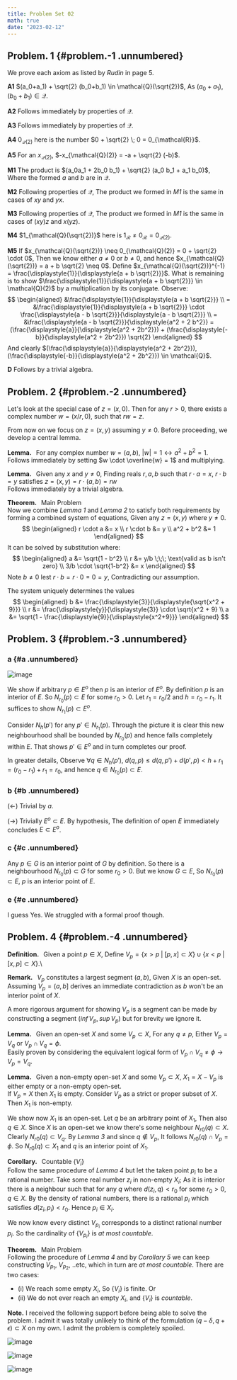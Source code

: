 ```yaml
---
title: Problem Set 02
math: true
date: "2023-02-12"
---
```


## Problem. 1 {#problem.-1 .unnumbered}

We prove each axiom as listed by *Rudin* in page 5.

**A1** $(a_0+a_1) + \sqrt{2} (b_0+b_1) \in \mathcal{Q}(\sqrt{2})$, As $(a_0+a_1), (b_0+b_1) \in \mathcal{Q}$.

**A2** Follows immediately by properties of $\mathcal{Q}$.

**A3** Follows immediately by properties of $\mathcal{Q}$.

**A4** $0_{\mathcal{Q}(2)}$ here is the number $0 + \sqrt{2} \; 0 = 0_{\mathcal{R}}$.

**A5** For an $x_{\mathcal{Q}(2)}$, $-x_{\mathcal{Q}(2)} = -a + \sqrt{2} (-b)$.

**M1** The product is $(a_0a_1 + 2b_0 b_1) + \sqrt{2} (a_0 b_1 + a_1 b_0)$, Where the formed $a$ and $b$ are in $\mathcal{Q}$.

**M2** Following properties of $\mathcal{Q}$, The product we formed in *M1* is the same in cases of $xy$ and $yx$.

**M3** Following properties of $\mathcal{Q}$, The product we formed in *M1* is the same in cases of $(xy)z$ and $x(yz)$.

**M4** $1_{\mathcal{Q}(\sqrt{2})}$ here is $1_{\mathcal{R}} \neq 0_{\mathcal{R}} = 0_{\mathcal{Q}(2)}$.

**M5** If $x_{\mathcal{Q}(\sqrt{2})} \neq 0_{\mathcal{Q}(2)} = 0 + \sqrt{2} \cdot 0$, Then we know either $a \neq 0$ or $b \neq 0$, and hence $x_{\mathcal{Q}(\sqrt{2})} = a + b \sqrt{2} \neq 0$. Define $x_{\mathcal{Q}(\sqrt{2})}^{-1} = \frac{\displaystyle{1}}{\displaystyle{a + b \sqrt{2}}}$. What is remaining is to show $\frac{\displaystyle{1}}{\displaystyle{a + b \sqrt{2}}} \in \mathcal{Q}(2)$ by a multiplication by its conjugate. Observe:
$$
\begin{aligned}
  &\frac{\displaystyle{1}}{\displaystyle{a + b \sqrt{2}}} \\
  = &\frac{\displaystyle{1}}{\displaystyle{a + b \sqrt{2}}} \cdot \frac{\displaystyle{a - b \sqrt{2}}}{\displaystyle{a - b \sqrt{2}}} \\
  = &\frac{\displaystyle{a - b \sqrt{2}}}{\displaystyle{a^2 + 2 b^2}} = (\frac{\displaystyle{a}}{\displaystyle{a^2 + 2b^2}}) + (\frac{\displaystyle{-b}}{\displaystyle{a^2 + 2b^2}}) \sqrt{2}
\end{aligned}
$$
And clearly
$(\frac{\displaystyle{a}}{\displaystyle{a^2 + 2b^2}}), (\frac{\displaystyle{-b}}{\displaystyle{a^2 + 2b^2}}) \in \mathcal{Q}$.

**D** Follows by a trivial algebra.

## Problem. 2 {#problem.-2 .unnumbered}

Let's look at the special case of $z = (x, 0)$. Then for any $r > 0$, there exists a complex number $w = (x/r, 0)$, such that $rw = z$.

From now on we focus on $z = (x, y)$ assuming $y \neq 0$. Before proceeding, we develop a central lemma.

**Lemma.**   For any complex number $w = (a, b)$, $|w| = 1 \leftrightarrow a^2 + b^2 = 1$.\
Follows immediately by setting $w \cdot \overline{w} = 1$ and multiplying.

**Lemma.**   Given any $x$ and $y \neq 0$, Finding reals $r, a, b$ such that $r \cdot a = x$, $r \cdot b = y$ satisfies $z = (x, y) = r \cdot (a, b) = rw$\
Follows immediately by a trivial algebra.

**Theorem.**   Main Problem\
Now we combine *Lemma 1* and *Lemma 2* to satisfy both requirements by forming a combined system of equations, Given any $z = (x, y)$ where $y \neq 0$.
$$
\begin{aligned}
  r \cdot a &= x \\
  r \cdot b &= y \\
  a^2 + b^2 &= 1
\end{aligned}
$$
It can be solved by substitution where:
$$
\begin{aligned}
  a &= \sqrt{1 - b^2} \\
  r &= y/b \;\;\; \text{valid as b isn't zero} \\
  3/b \cdot \sqrt{1-b^2} &= x
\end{aligned}
$$
Note $b \neq 0$ lest $r \cdot b = r \cdot 0 = 0 = y$, Contradicting our assumption.

The system uniquely determines the values
$$
\begin{aligned}
  b &= \frac{\displaystyle{3}}{\displaystyle{\sqrt{x^2 + 9}}} \\
  r &= \frac{\displaystyle{y}}{\displaystyle{3}} \cdot \sqrt{x^2 + 9} \\
  a &= \sqrt{1 - \frac{\displaystyle{9}}{\displaystyle{x^2+9}}}
\end{aligned}
$$

## Problem. 3 {#problem.-3 .unnumbered}

### a {#a .unnumbered}

![image](3-a.jpg)

We show if arbitrary $p \in E^o$ then $p$ is an interior of $E^o$. By definition $p$ is an interior of $E$. So $N_{r_0}(p) \subset E$ for some $r_0 > 0$. Let $r_1 = r_0/2$ and $h = r_0 - r_1$. It suffices to show $N_{r_1}(p) \subset E^o$.

Consider $N_h(p')$ for any $p' \in N_{r_1}(p)$. Through the picture it is clear this new neighbourhood shall be bounded by $N_{r_0}(p)$ and hence falls completely within $E$. That shows $p' \in E^o$ and in turn completes our proof.

In greater details, Observe $\forall q \in N_h(p')$, $d(q, p) \leq d(q, p') + d(p', p) < h + r_1 = (r_0 - r_1) + r_1 = r_0$, and hence $q \in N_{r_0}(p) \subset E$.

### b {#b .unnumbered}

$(\leftarrow)$ Trivial by *a*.

$(\rightarrow)$ Trivially $E^o \subset E$. By hypothesis, The definition of open $E$ immediately concludes $E \subset E^o$.

### c {#c .unnumbered}

Any $p \in G$ is an interior point of $G$ by definition. So there is a neighbourhood $N_{r_0}(p) \subset G$ for some $r_0 > 0$. But we know $G \subset E$, So $N_{r_0}(p) \subset E$, $p$ is an interior point of $E$.

### e {#e .unnumbered}

I guess Yes. We struggled with a formal proof though.

## Problem. 4 {#problem.-4 .unnumbered}

**Definition.**   Given a point $p \in X$, Define $V_p = \{ x > p \; | \; [p,x] \subset X \} \cup \{ x < p \; | \; [x, p] \subset X \}$.\

**Remark.**   $V_p$ constitutes a largest segment $(a,b)$, Given $X$ is an open-set.\
Assuming $V_p = (a, b]$ derives an immediate contradiction as $b$ won't be an interior point of $X$.

A more rigorous argument for showing $V_p$ is a segment can be made by constructing a segment $(inf \, V_p, sup \, V_p)$ but for brevity we ignore it.

**Lemma.**   Given an open-set $X$ and some $V_p \subset X$, For any $q \neq p$, Either $V_p = V_q$ or $V_p \cap V_q = \phi$.\
Easily proven by considering the equivalent logical form of $V_p \cap V_q \neq \phi \rightarrow V_p = V_q$.

**Lemma.**   Given a non-empty open-set $X$ and some $V_p \subset X$, $X_1 = X - V_p$ is either empty or a non-empty open-set.\
If $V_p = X$ then $X_1$ is empty. Consider $V_p$ as a strict or proper subset of $X$. Then $X_1$ is non-empty.

We show now $X_1$ is an open-set. Let $q$ be an arbitrary point of $X_1$, Then also $q \in X$. Since $X$ is an open-set we know there's some neighbour $N_{r0}(q) \subset X$. Clearly $N_{r0}(q) \subset V_q$. By *Lemma 3* and since $q \not\in V_p$, It follows $N_{r0}(q) \cap V_p = \phi$. So $N_{r0}(q) \subset X_1$ and $q$ is an interior point of $X_1$.

**Corollary.**   Countable $\{V_i\}$\
Follow the same procedure of *Lemma 4* but let the taken point $p_i$ to be a rational number. Take some real number $z_i$ in non-empty $X_i$; As it is interior there is a neighbour such that for any $q$ where $d(z_i, q) < r_0$ for some $r_0 > 0$, $q \in X$. By the density of rational numbers, there is a rational $p_i$ which satisfies $d(z_i, p_i) < r_0$. Hence $p_i \in X_i$.

We now know every distinct $V_{p_i}$ corresponds to a distinct rational number $p_i$. So the cardinality of $\{V_{p_i}\}$ is *at most countable*.

**Theorem.**   Main Problem\
Following the procedure of *Lemma 4* and by *Corollary 5* we can keep constructing $V_{p_1}$, $V_{p_2}$, ..etc, which in turn are *at most countable*. There are two cases:

- \(i\) We reach some empty $X_i$, So $\{V_i\}$ is finite. Or
- \(ii\) We do not ever reach an empty $X_i$, and $\{ V_i \}$ is *countable*.

**Note.** I received the following support before being able to solve the problem. I admit it was totally unlikely to think of the formulation $(q-\delta, q+\epsilon) \subset X$ on my own. I admit the problem is completely spoiled.

![image](0.png)

![image](1.png)

![image](2.png)
